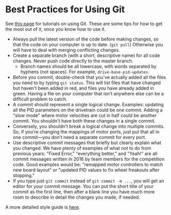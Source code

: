 # Best Practices for Using Git

See [this page](../learn-git) for tutorials on using Git. These are some tips for how to get the most out of it, once you know how to use it.

- Always pull the latest version of the code before making changes, so that the code on your computer is up to date. (`git pull`) Otherwise you will have to deal with merging conflicting changes.
- Create a separate branch (with a short, descriptive name) for all code changes. Never push code directly to the master branch.
    - Branch names should be all lowercase, with words separated by hyphens (not spaces). For example, `drive-base-pid-updates`.
- Before you commit, double-check that you've actually added all the files you need to by typing `git status`. This will list files that have changed but haven't been added in red, and files you have already added in green. Having a file on your computer that isn't anywhere else can be a difficult problem to catch.
- A commit should represent a single logical change. Examples: updating all the PID parameters on the drivetrain could be one commit. Adding a "slow mode" where motor velocities are cut in half could be another commit. You shouldn't have both these changes in a single commit.
- Conversely, you shouldn't break a logical change into multiple commits. So, if you're changing the mappings of motor ports, just put that all in one commit&mdash;you don't need a separate commit for every port.
- Use descriptive commit messages that briefly but clearly explain what you changed. We have plenty of examples of what not to do from previous years: "Fixed Error," "everything better," and "Yeah!" are all commit messages written in 2016 by team members for the competition code. Good examples would be: "remapped motor controllers to match new board layout" or "updated PID values to fix wheel freakouts after stopping."
- If you type just `git commit` instead of `git commit -m ...`, you will get an editor for your commit message. You can put the short title of your commit as the first line, then after a blank line you have much more room to describe in detail the changes you made, if needed.

A more detailed style guide is [here](https://github.com/agis/git-style-guide/blob/master/README.md).
